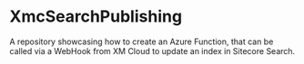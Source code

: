 # XmcSearchPublishing
A repository showcasing how to create an Azure Function, that can be called via a WebHook from XM Cloud to update an index in Sitecore Search.
